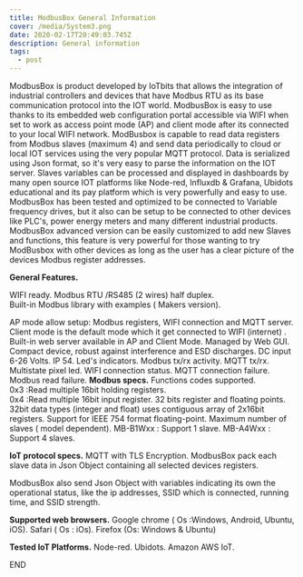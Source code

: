 ```yaml
---
title: ModbusBox General Information
cover: /media/System3.png
date: 2020-02-17T20:49:03.745Z
description: General information
tags:
  - post
---
```

ModbusBox is product developed by IoTbits that   allows the integration of industrial  controllers and devices that have   Modbus RTU as its base communication protocol into the IOT world.   ModbusBox is  easy to use thanks to its embedded web  configuration portal accessible via WIFI when set to work as  access point mode (AP) and client mode after its connected  to your local  WIFI network.  ModBusbox  is capable to  read data registers  from Modbus slaves (maximum 4)  and  send data periodically  to cloud or local IOT services using the very popular MQTT protocol.  Data  is serialized    using  Json format, so it's very easy to parse the information on the IOT server. Slaves variables  can be processed and displayed in dashboards  by many open source IOT platforms like Node-red, Influxdb & Grafana,  Ubidots educational and  its pay platform which is very powerfully and easy to use.  ModbusBox   has been tested and optimized to be connected to  Variable frequency drives, but it also can be setup to be connected to other devices like PLC's, power energy meters and many different industrial products.\
ModbusBox advanced version can be easily customized to add new Slaves and functions,  this feature is very powerful for those wanting to try ModBusbox with other devices  as long as the user has a clear picture of the devices Modbus register addresses. 

**General Features.**

WIFI ready.  Modbus RTU /RS485 (2 wires) half duplex.\
Built-in Modbus library with examples ( Makers version). 

AP mode allow setup: Modbus registers, WIFI connection and MQTT server. 
Client mode is the default mode which it get connected to WIFI (internet) .
Built-in web server available in AP and Client Mode.
Managed by Web GUI.
Compact device, robust against interference and ESD discharges.
DC input  6-26 Volts.
IP 54.
Led's indicators.
Modbus tx/rx activity.
MQTT tx/rx.
Multistate pixel led.
WIFI connection status.
MQTT connection failure.
Modbus read failure.
**Modbus specs.**  Functions codes supported.\
0x3 :Read multiple 16bit holding registers.\
0x4 :Read multiple 16bit input register. 32 bits register and floating points.
32bit data types (integer and float)  uses  contiguous array of  2x16bit registers.
Support for IEEE 754 format floating-point.
Maximum number of slaves ( model dependent).
MB-B1Wxx : Support  1 slave.
MB-A4Wxx : Support 4 slaves.

**IoT protocol specs.**  MQTT with TLS Encryption. 
ModbusBox pack each slave data  in Json Object containing all selected devices    registers. 

ModbusBox also send Json Object with variables indicating its own the operational status, like the ip addresses, SSID which is connected, running time, and SSID strength.

**Supported web browsers.** Google chrome ( Os :Windows,  Android, Ubuntu, iOS). 
Safari ( Os : iOs).
Firefox (Os: Windows & Ubuntu)

**Tested IoT Platforms.**  Node-red.
Ubidots.
Amazon AWS IoT.

END
